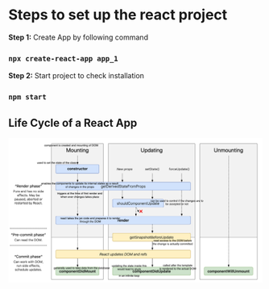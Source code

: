 # Steps to set up the react project

**Step 1:** Create App by following command
### `npx create-react-app app_1`

**Step 2:** Start project to check installation
### `npm start`



## Life Cycle of a React App

![React App Life Cycle](./images/lifecycle.png)
